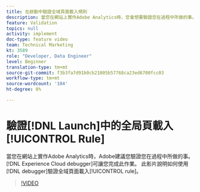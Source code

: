```yaml
---
title: 在啟動中驗證全域頁面載入規則
description: 當您在網站上實作Adobe Analytics時，您會想要驗證您在過程中所做的事。 Experience Cloud除錯程式來救援！ 此影片說明如何使用除錯程式驗證全域頁面載入規則。
feature: Validation
topics: null
activity: implement
doc-type: feature video
team: Technical Marketing
kt: 3589
role: "Developer, Data Engineer"
level: Beginner
translation-type: tm+mt
source-git-commit: f3b3fa7d91b0cb21005b57768ca23ed6700fcc03
workflow-type: tm+mt
source-wordcount: '104'
ht-degree: 0%

---
```



# 驗證[!DNL Launch]中的全局頁載入[!UICONTROL Rule]

當您在網站上實作Adobe Analytics時，Adobe建議您驗證您在過程中所做的事。 [!DNL Experience Cloud debugger]可讓您完成此作業。 此影片說明如何使用[!DNL debugger]驗證全域頁面載入[!UICONTROL rule]。

>[!VIDEO](https://video.tv.adobe.com/v/28776/?quality=12)
